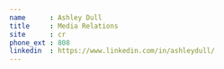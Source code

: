 ```yaml
---
name      : Ashley Dull
title     : Media Relations
site      : cr
phone_ext : 808
linkedin  : https://www.linkedin.com/in/ashleydull/
---
```

